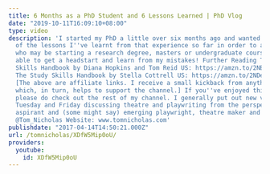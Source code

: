 ```yaml
---
title: 6 Months as a PhD Student and 6 Lessons Learned | PhD Vlog
date: "2019-10-11T16:09:10+08:00"
type: video
description: 'I started my PhD a little over six months ago and wanted to share some
  of the lessons I''ve learnt from that experience so far in order to allow anyone
  who may be starting a research degree, masters or undergraduate course might be
  able to get a headstart and learn from my mistakes! Further Reading The Academic
  Skills Handbook by Diana Hopkins and Tom Reid US: https://amzn.to/2NBDAnf UK: https://amzn.to/2NBJIfb
  The Study Skills Handbook by Stella Cottrell US: https://amzn.to/2NDeIvh UK: https://amzn.to/2OTyneu
  [The above are affiliate links. I receive a small kickback from anything you buy
  which, in turn, helps to support the channel.] If you''ve enjoyed this video then
  please do check out the rest of my channel. I generally put out new videos every
  Tuesday and Friday discussing theatre and playwriting from the perspective of an
  aspirant and (some might say) emerging playwright, theatre maker and academic. Twitter:
  @Tom_Nicholas Website: www.tomnicholas.com'
publishdate: "2017-04-14T14:50:21.000Z"
url: /tomnicholas/XDfW5Mip0oU/
providers:
  youtube:
    id: XDfW5Mip0oU
---
```

